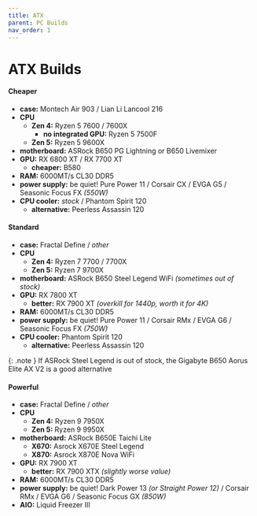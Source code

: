 ```yaml
---
title: ATX
parent: PC Builds
nav_order: 1
---
```

# ATX Builds

#### Cheaper

- **case:** Montech Air 903 / Lian Li Lancool 216
- **CPU** 
	- **Zen 4:** Ryzen 5 7600 / 7600X
		- **no integrated GPU:** Ryzen 5 7500F
	- **Zen 5:** Ryzen 5 9600X
- **motherboard:** ASRock B650 PG Lightning or B650 Livemixer
- **GPU:** RX 6800 XT / RX 7700 XT
	- **cheaper:** B580
- **RAM:** 6000MT/s CL30 DDR5
- **power supply:** be quiet! Pure Power 11 / Corsair CX / EVGA G5 / Seasonic Focus FX *(550W)*
- **CPU cooler:** *stock* / Phantom Spirit 120
	- **alternative:** Peerless Assassin 120

#### Standard

- **case:** Fractal Define / *other*
- **CPU**
	- **Zen 4:** Ryzen 7 7700 / 7700X
	- **Zen 5:** Ryzen 7 9700X
- **motherboard:** ASRock B650 Steel Legend WiFi *(sometimes out of stock)*
- **GPU:** RX 7800 XT
	- **better:** RX 7900 XT *(overkill for 1440p, worth it for 4K)*
- **RAM:** 6000MT/s CL30 DDR5
- **power supply:** be quiet! Pure Power 11 / Corsair RMx / EVGA G6 / Seasonic Focus FX *(750W)*
- **CPU cooler:** Phantom Spirit 120
	- **alternative:** Peerless Assassin 120

{: .note }
If ASRock Steel Legend is out of stock, the Gigabyte B650 Aorus Elite AX V2 is a good alternative

#### Powerful

- **case:** Fractal Define / *other*
- **CPU** 
	- **Zen 4:** Ryzen 9 7950X
	- **Zen 5:** Ryzen 9 9950X
- **motherboard:** ASRock B650E Taichi Lite
	- **X670:** Asrock X670E Steel Legend
	- **X870:** Asrock X870E Nova WiFi
- **GPU:** RX 7900 XT
	- **better:** RX 7900 XTX *(slightly worse value)*
- **RAM:** 6000MT/s CL30 DDR5
- **power supply:** be quiet! Dark Power 13 *(or Straight Power 12)* / Corsair RMx / EVGA G6 / Seasonic Focus GX *(850W)*
- **AIO:** Liquid Freezer III
